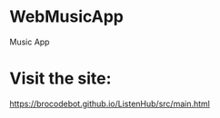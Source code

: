 # WebMusicApp

Music App

# Visit the site:

 https://brocodebot.github.io/ListenHub/src/main.html
 